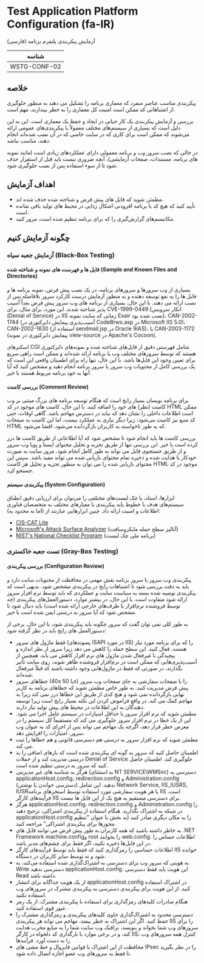 # Test Application Platform Configuration (fa-IR)

آزمایش پیکربندی پلتفرم برنامه (فارسی)

|شناسه          |
|------------|
|WSTG-CONF-02|

## خلاصه

پیکربندی مناسب عناصر منفرد که معماری برنامه را تشکیل می دهند به منظور جلوگیری از اشتباهاتی که ممکن است امنیت کل معماری را به خطر بیندازند، مهم است.

بررسی و آزمایش پیکربندی یک کار حیاتی در ایجاد و حفظ یک معماری است. این به این دلیل است که بسیاری از سیستم‌های مختلف معمولاً با پیکربندی‌های عمومی ارائه می‌شوند که ممکن است برای کاری که در سایت خاصی که در آن نصب شده‌اند انجام دهند، مناسب نباشد.

در حالی که نصب سرور وب و برنامه معمولی دارای عملکردهای زیادی است (مانند نمونه های برنامه، مستندات، صفحات آزمایشی)، آنچه ضروری نیست باید قبل از استقرار حذف شود تا از سوء استفاده پس از نصب جلوگیری شود.

## اهداف آزمایش

- مطمئن شوید که فایل های پیش فرض و شناخته شده حذف شده اند.
- تأیید کنید که هیچ کد یا برنامه افزودنی اشکال زدایی در محیط های تولید باقی نمانده است.
- مکانیسم‌های گزارش‌گیری را که برای برنامه تنظیم شده است، مرور کنید.

## چگونه آزمایش کنیم

### آزمایش جعبه سیاه (Black-Box Testing)

#### فایل ها و فهرست های نمونه و شناخته شده (Sample and Known Files and Directories)

بسیاری از وب سرورها و سرورهای برنامه، در یک نصب پیش فرض، نمونه برنامه ها و فایل ها را به نفع توسعه دهنده و به منظور آزمایش درست کارکرد سرور بلافاصله پس از نصب ارائه می دهند. با این حال، بسیاری از برنامه های وب سرور پیش فرض بعداً آسیب پذیر شناخته شدند. این مورد، برای مثال، برای CVE-1999-0449 (انکار سرویس (Denial of Service) در IIS زمانی که سایت نمونه Exair نصب شده بود)، CAN-2002-1744 (آسیب‌پذیری پیمایش دایرکتوری در CodeBrws.asp در Microsoft IIS 5.0)، CAN-2002-1630 (استفاده از sendmail.jsp در Oracle 9iAS)، یا CAN-2003-1172 (پیمایش دایرکتوری در نمونه view-source در Apache's Cocoon).

اسکنرهای CGI شامل فهرستی دقیق از فایل‌های شناخته شده و نمونه‌های دایرکتوری هستند که توسط سرورهای مختلف وب یا برنامه ارائه شده‌اند و ممکن است راهی سریع برای تعیین وجود این فایل‌ها باشد. با این حال، تنها راه برای اطمینان واقعی این است که یک بررسی کامل از محتویات وب سرور یا سرور برنامه انجام دهید و مشخص کنید که آیا آنها به خود برنامه مربوط هستند یا خیر.

#### بررسی کامنت (Comment Review)

برای برنامه نویسان بسیار رایج است که هنگام توسعه برنامه های بزرگ مبتنی بر وب کامنت (نظر) های خود را اضافه کنند. با این حال، کامنت های موجود در کد HTML ممکن است اطلاعات داخلی را نشان دهد که نباید در دسترس مهاجم باشد. گاهی اوقات، حتی کد منبع نیز کامنت می‌شود، زیرا دیگر نیازی به عملکرد نیست، اما این کامنت به صفحات HTML که به طور ناخواسته به کاربران بازگردانده می‌شود، افشا می‌شود.

بررسی کامنت ها باید انجام شود تا مشخص شود که آیا اطلاعاتی از طریق کامنت ها درز کرده است یا خیر. این بررسی تنها از طریق تجزیه و تحلیل محتوای ایستا و پویا وب سرور و از طریق جستجوی فایل می تواند به طور کامل انجام شود. مرور سایت به صورت خودکار یا هدایت شده و ذخیره تمام محتوای بازیابی شده می تواند مفید باشد. سپس این محتوای بازیابی شده را می توان به منظور تجزیه و تحلیل هر کامنت HTML موجود در کد جستجو کرد.

#### پیکربندی سیستم (System Configuration)

ابزارها، اسناد، یا چک لیست‌های مختلفی را می‌توان برای ارزیابی دقیق انطباق سیستم‌های هدف با خطوط پایه پیکربندی یا معیارهای مختلف به متخصصان فناوری اطلاعات و امنیت ارائه داد. چنین ابزارهایی عبارتند از (اما نه محدود به):

- [CIS-CAT Lite](https://www.cisecurity.org/blog/introducing-cis-cat-lite/)
- [Microsoft's Attack Surface Analyzer](https://github.com/microsoft/AttackSurfaceAnalyzer) (آنالیز سطح حمله مایکروسافت)
- [NIST's National Checklist Program](https://nvd.nist.gov/ncp/repository) (برنامه ملی چک لیست)

### تست جعبه خاکستری (Gray-Box Testing)

#### بررسی پیکربندی (Configuration Review)

پیکربندی وب سرور یا سرور برنامه نقش مهمی در محافظت از محتویات سایت دارد و باید به دقت بررسی شود تا اشتباهات رایج در پیکربندی مشخص شود. بدیهی است که پیکربندی توصیه شده بسته به سیاست سایت و عملکردی که باید توسط نرم افزار سرور ارائه شود متفاوت است. با این حال، در بیشتر موارد، دستورالعمل‌های پیکربندی (چه توسط فروشنده نرم‌افزار یا طرف‌های خارجی ارائه شده است) باید دنبال شود تا مشخص شود که آیا سرور به درستی ایمن شده است یا خیر.

به طور کلی نمی توان گفت که سرور چگونه باید پیکربندی شود، با این حال، برخی از دستورالعمل های رایج باید در نظر گرفته شود:

- فقط ماژول های سرور (پسوندهای ISAPI در مورد IIS) را که برای برنامه مورد نیاز هستند، فعال کنید. این سطح حمله را کاهش می دهد زیرا سرور از نظر اندازه و پیچیدگی با غیرفعال شدن ماژول های نرم افزار کاهش می یابد. همچنین از آسیب‌پذیری‌هایی که ممکن است در نرم‌افزار فروشنده ظاهر شوند، روی سایت تأثیر بگذارند، در صورتی که فقط در ماژول‌هایی وجود داشته باشند که قبلاً غیرفعال شده‌اند.
- خطاهای سرور (40x یا 50x) را با صفحات سفارشی به جای صفحات وب سرور پیش فرض مدیریت کنید. به طور خاص مطمئن شوید که خطاهای برنامه به کاربر نهایی بازگردانده نمی شود و هیچ کدی از طریق این خطاها درز نمی کند زیرا به مهاجم کمک می کند. در واقع فراموش کردن این نکته بسیار رایج است زیرا توسعه دهندگان به این اطلاعات در محیط های پیش تولید نیاز دارند.
- مطمئن شوید که نرم افزار سرور با حداقل امتیازات در سیستم عامل اجرا می شود. این از یک خطا در نرم افزار سرور جلوگیری می کند که مستقیماً کل سیستم را در معرض خطر قرار دهد، اگرچه یک مهاجم می تواند پس از اجرای کد به عنوان وب سرور، امتیازات را افزایش دهد.
- مطمئن شوید که نرم افزار سرور به درستی هم دسترسی قانونی و هم خطاها را ثبت می کند.
- اطمینان حاصل کنید که سرور به گونه ای پیکربندی شده است که بارهای اضافی را به درستی مدیریت کند و از حملات Denial of Service جلوگیری کند. اطمینان حاصل کنید که سرور به درستی تنظیم شده است.
- هرگز به شناسه های غیر مدیریتی (به استثنای NT SERVICE\WMSvc) دسترسی به applicationHost.config، redirection.config و Administration.config (دسترسی خواندن یا نوشتن) ندهید. این شامل Network Service, IIS_IUSRS, IUSRیا هر هویت سفارشی مورد استفاده توسط استخرهای برنامه IIS است. فرآیندهای کارگر IIS برای دسترسی مستقیم به هیچ یک از این فایل ها نیست.
- هرگز applicationHost.config، redirection.config و Administration.config را در شبکه به اشتراک نگذارید. هنگام استفاده از پیکربندی اشتراکی، ترجیح دهید applicationHost.config را به مکان دیگری صادر کنید (به بخش با عنوان "تنظیم مجوزها برای پیکربندی اشتراکی" مراجعه کنید.
- به خاطر داشته باشید که همه کاربران به طور پیش فرض می توانند فایل های .NET Framework machine.configو root را بخوانند web.config. اطلاعات حساس را در این فایل‌ها ذخیره نکنید، اگر فقط برای چشم‌های مدیر باشد.
- اطلاعات حساسی را رمزگذاری کنید که فقط باید توسط فرآیندهای کارگر IIS خوانده شود و نه توسط سایر کاربران در دستگاه.
- به هویتی که سرور وب برای دسترسی به اشتراک‌گذاری شده استفاده می‌کند، به Write دسترسی ندهید applicationHost.config. این هویت باید فقط دسترسی Read داشته باشد.
- از یک هویت جداگانه برای انتشار applicationHost.config در اشتراک استفاده کنید. از این هویت برای پیکربندی دسترسی به پیکربندی مشترک در سرورهای وب استفاده نکنید.
- هنگام صادرات کلیدهای رمزگذاری برای استفاده با پیکربندی مشترک، از یک رمز عبور قوی استفاده کنید.
- دسترسی محدود به اشتراک‌گذاری حاوی کلیدهای پیکربندی و رمزگذاری مشترک را حفظ کنید. اگر این اشتراک به خطر بیفتد، مهاجم می تواند هر پیکربندی IIS را برای سرورهای وب شما بخواند و بنویسد، ترافیک وب سایت شما را به منابع مخرب هدایت کند، و در برخی موارد با بارگذاری کد دلخواه در کارگر IIS، کنترل همه سرورهای وب را به دست آورد. فرآیندها
- محافظت از این اشتراک با قوانین فایروال و خط مشی های IPsec را در نظر بگیرید تا فقط به سرورهای وب عضو اجازه اتصال داده شود.
